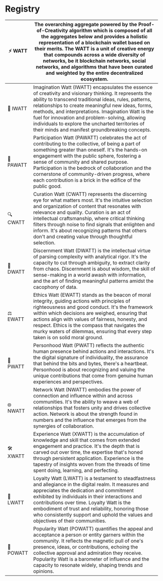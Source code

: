 # Registry

| ⚡️ WATT | The overarching aggregate powered by the Proof-of-Creativity algorithm which is composed of all the aggregates below and provides a holistic representation of a blockchain wallet based on their merits. The WATT is a unit of creative energy that compounds across a wide diversity of networks, be it blockchain networks, social networks, and algorithms that have been curated and weighted by the entire decentralized ecosystem. |
|---------|---------------------------------------------------------------------------------------------------------------------------------------------------------------------------------------------------------------------------------------------------------------------------------------------------------------------------------------------------------|
| 🎨 IWATT | Imagination Watt (IWATT) encapsulates the essence of creativity and visionary thinking. It represents the ability to transcend traditional ideas, rules, patterns, relationships to create meaningful new ideas, forms, methods, and interpretations. Imagination Watt is the fuel for innovation and problem-solving, allowing individuals to explore the uncharted territories of their minds and manifest groundbreaking concepts. |
| 👐 PAWATT | Participation Watt (PAWATT) celebrates the act of contributing to the collective, of being a part of something greater than oneself. It's the hands-on engagement with the public sphere, fostering a sense of community and shared purpose. Participation is the bedrock of collaboration and the cornerstone of community-driven progress, where each contribution is a brick in the edifice of the public good. |
| 🔍 CWATT | Curation Watt (CWATT) represents the discerning eye for what matters most. It's the intuitive selection and organization of content that resonates with relevance and quality. Curation is an act of intellectual craftsmanship, where critical thinking filters through noise to find signals that enlighten and inform. It's about recognizing patterns that others don't and creating value through thoughtful selection. |
| 🧠 DWATT | Discernment Watt (DWATT) is the intellectual virtue of parsing complexity with analytical rigor. It's the capacity to cut through ambiguity, to extract clarity from chaos. Discernment is about wisdom, the skill of sense-making in a world awash with information, and the art of finding meaningful patterns amidst the cacophony of data. |
| ⚖️ EWATT | Ethics Watt (EWATT) stands as the beacon of moral integrity, guiding actions with principles of righteousness and good conduct. It's the framework within which decisions are weighed, ensuring that actions align with values of fairness, honesty, and respect. Ethics is the compass that navigates the murky waters of dilemmas, ensuring that every step taken is on solid moral ground. |
| 👤 PWATT | Personhood Watt (PWATT) reflects the authentic human presence behind actions and interactions. It's the digital signature of individuality, the assurance that behind the bits and bytes, there's a heartbeat. Personhood is about recognizing and valuing the unique contributions that come from genuine human experiences and perspectives. |
| 🌐 NWATT | Network Watt (NWATT) embodies the power of connection and influence within and across communities. It's the ability to weave a web of relationships that fosters unity and drives collective action. Network is about the strength found in numbers and the influence that emerges from the synergies of collaboration. |
| 🛠️ XWATT | Experience Watt (XWATT) is the accumulation of knowledge and skill that comes from extended engagement and practice. It's the depth that is carved out over time, the expertise that's honed through persistent application. Experience is the tapestry of insights woven from the threads of time spent doing, learning, and perfecting. |
| 💖 LWATT | Loyalty Watt (LWATT) is a testament to steadfastness and allegiance in the digital realm. It measures and appreciates the dedication and commitment exhibited by individuals in their interactions and contributions over time. Loyalty Watt is the embodiment of trust and reliability, honoring those who consistently support and uphold the values and objectives of their communities. |
| 🌟 POWATT | Popularity Watt (POWATT) quantifies the appeal and acceptance a person or entity garners within the community. It reflects the magnetic pull of one's presence, ideas, or contributions, echoing the collective approval and admiration they receive. Popularity Watt is a barometer of influence and the capacity to resonate widely, shaping trends and opinions. |
